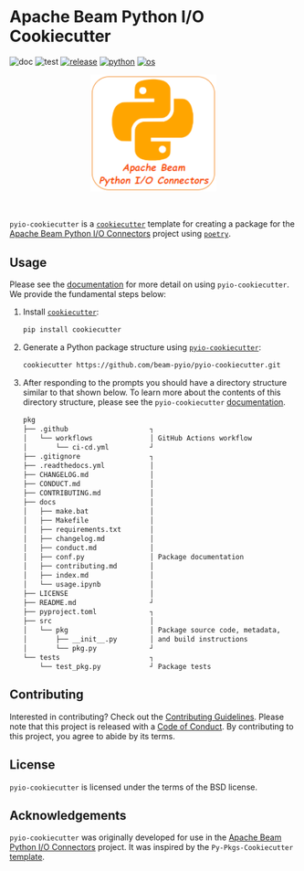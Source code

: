 # Apache Beam Python I/O Cookiecutter

![doc](https://github.com/beam-pyio/pyio-cookiecutter/workflows/doc/badge.svg)
![test](https://github.com/beam-pyio/pyio-cookiecutter/workflows/test/badge.svg)
[![release](https://img.shields.io/github/release/beam-pyio/pyio-cookiecutter.svg)](https://github.com/beam-pyio/pyio-cookiecutter/releases)
[![python](https://img.shields.io/badge/python-3.8%2C%203.9%2C%203.10%2C%203.11-blue)]()
[![os](https://img.shields.io/badge/OS-Ubuntu%2C%20Mac%2C%20Windows-purple)]()

<p align="center">
  <img src="docs/source/_static/logo.png" width="220" alt="pyio-cookiecutter logo">
</p>

<br>

`pyio-cookiecutter` is a [`cookiecutter`](https://cookiecutter.readthedocs.io/en/latest/) template for creating a package for the [Apache Beam Python I/O Connectors](https://github.com/beam-pyio) project using [`poetry`](https://python-poetry.org).

## Usage

Please see the [documentation](https://beam-pyio.github.io/pyio-cookiecutter/) for more detail on using `pyio-cookiecutter`. We provide the fundamental steps below:

1. Install [`cookiecutter`](https://cookiecutter.readthedocs.io/en/latest/):

    ```bash
    pip install cookiecutter
    ```

2. Generate a Python package structure using [`pyio-cookiecutter`](https://github.com/beam-pyio/pyio-cookiecutter):

    ```bash
    cookiecutter https://github.com/beam-pyio/pyio-cookiecutter.git
    ```

3. After responding to the prompts you should have a directory structure similar to that shown below. To learn more about the contents of this directory structure, please see the `pyio-cookiecutter` [documentation](https://beam-pyio.github.io/pyio-cookiecutter/).

    ```text
    pkg
    ├── .github                    ┐
    │   └── workflows              │ GitHub Actions workflow
    │       └── ci-cd.yml          ┘
    ├── .gitignore                 ┐
    ├── .readthedocs.yml           │
    ├── CHANGELOG.md               │
    ├── CONDUCT.md                 │
    ├── CONTRIBUTING.md            │
    ├── docs                       │
    │   ├── make.bat               │
    │   ├── Makefile               │
    │   ├── requirements.txt       │
    │   ├── changelog.md           │
    │   ├── conduct.md             │
    │   ├── conf.py                │ Package documentation
    │   ├── contributing.md        │
    │   ├── index.md               │
    │   └── usage.ipynb            │
    ├── LICENSE                    │
    ├── README.md                  ┘
    ├── pyproject.toml             ┐ 
    ├── src                        │
    │   └── pkg                    │ Package source code, metadata,
    │       ├── __init__.py        │ and build instructions 
    │       └── pkg.py             ┘
    └── tests                      ┐
        └── test_pkg.py            ┘ Package tests
    ```

## Contributing

Interested in contributing? Check out the [Contributing Guidelines](https://beam-pyio.github.io/pyio-cookiecutter/contributing.html). Please note that this project is released with a [Code of Conduct](https://beam-pyio.github.io/pyio-cookiecutter/conduct.html). By contributing to this project, you agree to abide by its terms.

## License

`pyio-cookiecutter` is licensed under the terms of the BSD license.

## Acknowledgements

`pyio-cookiecutter` was originally developed for use in the [Apache Beam Python I/O Connectors](https://github.com/beam-pyio) project. It was inspired by the `Py-Pkgs-Cookiecutter` [template](https://github.com/py-pkgs/py-pkgs-cookiecutter).
